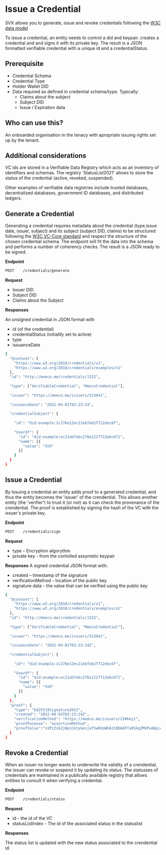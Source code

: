 # Issue a Credential
SVX allows you to generate, issue and revoke credentials following the [W3C data model](
https://www.w3.org/TR/vc-data-model/)

To issue a credential, an entity needs to control a did and keypair.  creates a credential and and signs it with its private key. The result is a JSON formatted verifiable credential with a unique id and a credentialStatus.

## Prerequisite
* Credential Schema 
* Credential Type
* Holder Wallet DID
* Data required as defined in credential schema/type. Typically:
  * Claims about the subject
  * Subject DID
  * Issue / Expiration data

## Who can use this?
An onboarded organisation in the tenacy with apropriate issuing rights set up by the tenant.

## Additional considerations
VC ids are stored in a Verifiable Data Registry which acts as an inventory of identifiers and schemas. The  registry 'StatusList2021' allows to store the status of the credential (active, revoked, suspended). 

Other examples of verifiable data registries include trusted databases, decentralized databases, government ID databases, and distributed ledgers.

## Generate a Credential
Generating a credential requires metadata about the credential (type,issue date, issuer, subject) and its subject (subject DID, claims) to be structured following the [W3C VC-Core standard](
https://www.w3.org/TR/vc-data-model/#core-data-model)
 and respect the structure of the chosen credential schema. The endpoint will fit the data into the schema and performs a number of coherency checks. The result is a JSON ready to be signed.

**Endpoint**

```bash
POST	/credentials/generate
```

**Request**

* Issuer DID
* Subject DID
* Claims about the Subject

**Responses**

An unsigned credential in JSON format with 
* id (of the credential)
* credentialStatus (initiatlly set to active)
* type 
* issuanceDate

```bash
{
  "@context": [
    "https://www.w3.org/2018/credentials/v1",
    "https://www.w3.org/2018/credentials/examples/v1"
  ], 
  "id": "http://meeco.me/credentials/1332",
  
  "type": ["VerifiableCredential", "MeecoCredential"],
  
  "issuer": "https://meeco.me/issuers/533041",
  
  "issuanceDate": "2022-04-01T03:23:24",
  
  "credentialSubject": {
    
    "id": "did:example:1c276e12ec21ebfeb1f712ebc6f",
    
    "UserOf": {
      "id": "did:example:ec21ebfebc276e121f712ebc6f1",
      "name": [{
        "value": "SVX"
      }]
    }
  }
}
```

## Issue a Credential
By Issuing a credential an entity adds proof to a generated credential, and thus the entity becomes the 'issuer' of the crendential. This allows another entity (the 'verifier') to trust it (or not) as it can check the provenance of the crendential. The proof is established by signing the hash of the VC with the issuer's private key.

**Endpoint**

```bash
POST	/credentials/sign
```

**Request**

* type – Encryption algorythm
* private key - from the contolled assymetic keypair

**Responses**
A signed credential JSON format with:
* created – timestamp of the signature
* verificationMethod - location of the public key
* signature data - the value that can be verified using the public key

```bash
{
  "@context": [
    "https://www.w3.org/2018/credentials/v1",
    "https://www.w3.org/2018/credentials/examples/v1"
  ], 
  "id": "http://meeco.me/credentials/1332",
  
  "type": ["VerifiableCredential", "MeecoCredential"],
  
  "issuer": "https://meeco.me/issuers/533041",
  
  "issuanceDate": "2022-04-01T03:23:24Z",
  
  "credentialSubject": {
    
    "id": "did:example:1c276e12ec21ebfeb1f712ebc6f",
    
    "UserOf": {
      "id": "did:example:ec21ebfebc276e121f712ebc6f1",
      "name": [{
        "value": "SVX"
      }]
    }
  },
  "proof": {
    "type": "Ed25519Signature2022",
    "created": "2022-04-03T03:23:24Z",
    "verificationMethod": "https://meeco.me/issuers/21#key1",
    "proofPurpose": "assertionMethod",
    "proofValue":"n1PzZs6ZjWp1CktyGesjuTSwRdoWhAz58DAdFfa9SkqZMVPxAQpic7ndSayn1PzZs6ZjWp1CktyGesjuTSwRdoWhAfGFCFmHKtz"
  }
}
```

## Revoke a Credential
When an issuer no longer wants to underwrite the validity of a crendential, the issuer can revoke or suspend it by updating its status. The statusses of  credentials are maintained in a publically available registry that allows entities to consult it when verifying a credential.

**Endpoint**

```bash
POST	/credentials/status
```

**Request**

* id - the id of the VC
* statusListIndex - The id of the associated status in the statuslist

**Responses**

The status list is updated with the new status associated to the crendential id.
